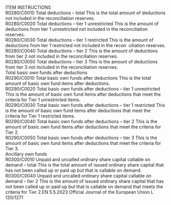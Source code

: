  
ITEM  INSTRUCTIONS  
R0280/C0010  Total deductions – total  This is the total amount of deductions not included in the reconciliation reserves.  
R0280/C0020  Total deductions – tier 1 
unrestricted  This is the amount of deductions from tier 1 unrestricted not included in the 
reconciliation reserves.  
R0280/C0030  Total deductions – tier 1 
restricted  This is the amount of deductions from tier 1 restricted not included in the recon ­
ciliation reserves.  
R0280/C0040  Total deductions – tier 2  This is the amount of deductions from tier 2 not included in the reconciliation 
reserves.  
R0280/C0050  Total deductions – tier 3  This is the amount of deductions from tier 3 not included in the reconciliation 
reserves.  
Total basic own funds after deductions  
R0290/C0010  Total basic own funds after 
deductions  This is the total amount of basic own fund items after deductions.  
R0290/C0020  Total basic own funds after 
deductions – tier 1 
unrestricted  This is the amount of basic own fund items after deductions that meet the criteria 
for Tier 1 unrestricted items.  
R0290/C0030  Total basic own funds after 
deductions – tier 1 restricted  This is the amount of basic own fund items after deductions that meet the criteria 
for Tier 1 restricted items.  
R0290/C0040  Total basic own funds after 
deductions – tier 2  This is the amount of basic own fund items after deductions that meet the criteria 
for Tier 2.  
R0290/C0050  Total basic own funds after 
deductions – tier 3  This is the amount of basic own fund items after deductions that meet the criteria 
for Tier 3.  
Ancillary own funds  
R0300/C0010  Unpaid and uncalled 
ordinary share capital 
callable on demand – total  This is the total amount of issued ordinary share capital that has not been called up 
or paid up but that is callable on demand.  
R0300/C0040  Unpaid and uncalled 
ordinary share capital 
callable on demand – tier 2  This is the amount of issued ordinary share capital that has not been called up or 
paid up but that is callable on demand that meets the criteria for Tier 2.EN  5.5.2023 Official Journal of the European Union L 120/1271
